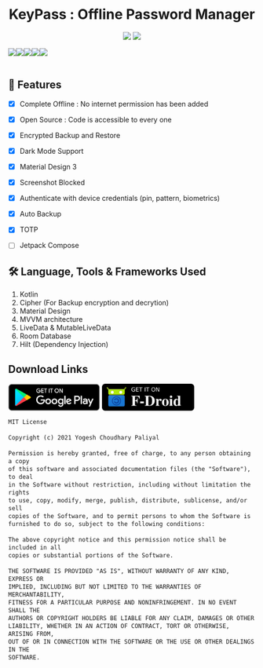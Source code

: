 <h1 align="center"> KeyPass : Offline Password Manager</h1>
<p align="center"></p>

<div align="center"> 
 <img src="https://img.shields.io/github/v/release/yogeshpaliyal/KeyPass?style=for-the-badge" />
 <img src="https://hits.seeyoufarm.com/api/count/incr/badge.svg?url=https%3A%2F%2Fgithub.com%2Fyogeshpaliyal%2FKeyPass&count_bg=%2379C83D&title_bg=%23555555&icon=&icon_color=%23E7E7E7&title=hits&edge_flat=true&style=for-the-badge" />
 </div>


<div style="display: inline-block"  align="center">

<img src ="https://github.com/yogeshpaliyal/KeyPass/blob/master/images/image1.png?raw=true" width="19%"/><img src ="https://github.com/yogeshpaliyal/KeyPass/blob/master/images/image2.png?raw=true" width="19%"/><img src ="https://github.com/yogeshpaliyal/KeyPass/blob/master/images/image3.png?raw=true" width="19%"/><img src ="https://github.com/yogeshpaliyal/KeyPass/blob/master/images/image4.png?raw=true" width="19%"/><img src ="https://github.com/yogeshpaliyal/KeyPass/blob/master/images/image5.png?raw=true" width="19%"/> 
</div>




## 🤩 Features
- [x] Complete Offline : No internet permission has been added   
- [x]  Open Source : Code is accessible to every one  
- [x]  Encrypted Backup and Restore
- [x] Dark Mode Support
- [x] Material Design 3
- [x] Screenshot Blocked
- [x] Authenticate with device credentials (pin, pattern, biometrics)
- [x] Auto Backup
- [x] TOTP
- [ ] Jetpack Compose


## 🛠️ Language, Tools & Frameworks Used
 1. Kotlin
 2. Cipher (For Backup encryption and decrytion)
 3. Material Design
 4. MVVM architecture
 5. LiveData & MutableLiveData
 6. Room Database
 7. Hilt (Dependency Injection)


## Download Links   
<a href='https://play.google.com/store/apps/details?id=com.yogeshpaliyal.keypass'><img align='center' height='55' src='./icons/google_play_badge.png'></a>
<a href='https://f-droid.org/en/packages/com.yogeshpaliyal.keypass/'><img align='center' alt='Get it on F-Droid' src='./icons/fdroid_badge.png' height="55"/></a>  


```
MIT License

Copyright (c) 2021 Yogesh Choudhary Paliyal

Permission is hereby granted, free of charge, to any person obtaining a copy
of this software and associated documentation files (the "Software"), to deal
in the Software without restriction, including without limitation the rights
to use, copy, modify, merge, publish, distribute, sublicense, and/or sell
copies of the Software, and to permit persons to whom the Software is
furnished to do so, subject to the following conditions:

The above copyright notice and this permission notice shall be included in all
copies or substantial portions of the Software.

THE SOFTWARE IS PROVIDED "AS IS", WITHOUT WARRANTY OF ANY KIND, EXPRESS OR
IMPLIED, INCLUDING BUT NOT LIMITED TO THE WARRANTIES OF MERCHANTABILITY,
FITNESS FOR A PARTICULAR PURPOSE AND NONINFRINGEMENT. IN NO EVENT SHALL THE
AUTHORS OR COPYRIGHT HOLDERS BE LIABLE FOR ANY CLAIM, DAMAGES OR OTHER
LIABILITY, WHETHER IN AN ACTION OF CONTRACT, TORT OR OTHERWISE, ARISING FROM,
OUT OF OR IN CONNECTION WITH THE SOFTWARE OR THE USE OR OTHER DEALINGS IN THE
SOFTWARE.
```
